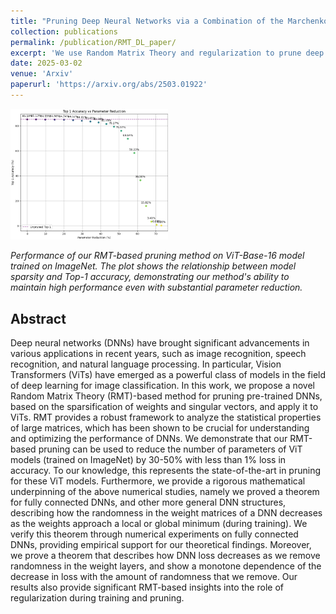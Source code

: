 ```yaml
---
title: "Pruning Deep Neural Networks via a Combination of the Marchenko-Pastur Distribution and Regularization"
collection: publications
permalink: /publication/RMT_DL_paper/
excerpt: 'We use Random Matrix Theory and regularization to prune deep neural networks, achieving state-of-the-art results on Imagenet with VITs. We also show theorems justifying our approach.'
date: 2025-03-02
venue: 'Arxiv'
paperurl: 'https://arxiv.org/abs/2503.01922'
---
```


<img src="/images/Pruning_DNNs_RMT_Example_1_Top_1.png" alt="Results of our RMT-based pruning approach on Vision Transformer (ViT) base-16 model trained on ImageNet. The graph demonstrates how our method maintains high accuracy while significantly reducing model parameters." width="50%" />

*Performance of our RMT-based pruning method on ViT-Base-16 model trained on ImageNet. The plot shows the relationship between model sparsity and Top-1 accuracy, demonstrating our method's ability to maintain high performance even with substantial parameter reduction.*

## Abstract

Deep neural networks (DNNs) have brought significant advancements in various applications in recent years, such as image recognition, speech recognition, and natural language processing. In particular, Vision Transformers (ViTs) have emerged as a powerful class of models in the field of deep learning for image classification. In this work, we propose a novel Random Matrix Theory (RMT)-based method for pruning pre-trained DNNs, based on the sparsification of weights and singular vectors, and apply it to ViTs. RMT provides a robust framework to analyze the statistical properties of large matrices, which has been shown to be crucial for understanding and optimizing the performance of DNNs. We demonstrate that our RMT-based pruning can be used to reduce the number of parameters of ViT models (trained on ImageNet) by 30-50\% with less than 1\% loss in accuracy. To our knowledge, this represents the state-of-the-art in pruning for these ViT models. Furthermore, we provide a rigorous mathematical underpinning of the above numerical studies, namely we proved a theorem for fully connected DNNs, and other more general DNN structures, describing how the randomness in the weight matrices of a DNN decreases as the weights approach a local or global minimum (during training). We verify this theorem through numerical experiments on fully connected DNNs, providing empirical support for our theoretical findings. Moreover, we prove a theorem that describes how DNN loss decreases as we remove randomness in the weight layers, and show a monotone dependence of the decrease in loss with the amount of randomness that we remove. Our results also provide significant RMT-based insights into the role of regularization during training and pruning.




